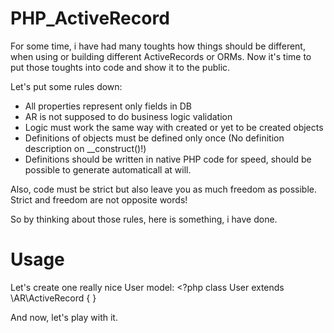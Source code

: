 PHP_ActiveRecord
================

For some time, i have had many toughts how things should be different, when using or building different ActiveRecords or ORMs. Now it's time to put those toughts into code and show it to the public.

Let's put some rules down:
* All properties represent only fields in DB
* AR is not supposed to do business logic validation
* Logic must work the same way with created or yet to be created objects
* Definitions of objects must be defined only once (No definition description on __construct()!)
* Definitions should be written in native PHP code for speed, should be possible to generate automaticall at will.

Also, code must be strict but also leave you as much freedom as possible. Strict and freedom are not opposite words!

So by thinking about those rules, here is something, i have done.

Usage
=====

Let's create one really nice User model:
	<?php
	class User extends \AR\ActiveRecord
	{
	}

And now, let's play with it.
